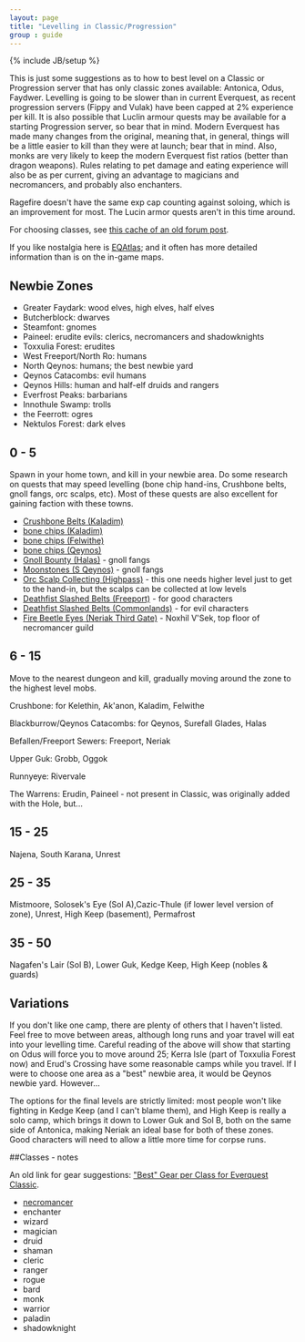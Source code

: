 ```yaml
---
layout: page 
title: "Levelling in Classic/Progression" 
group : guide 
---
```

{% include JB/setup %} 

This is just some suggestions as to how to best level on a Classic or Progression server that has only classic zones available: Antonica, Odus, Faydwer.
Levelling is going to be slower than in current Everquest, as recent progression servers (Fippy and Vulak) have been capped at 2% experience per kill.  It is also possible that Luclin 
armour quests may be available for a starting Progression server, so bear that in mind.  Modern Everquest has made many changes from the original, meaning that, in
general, things will be a little easier to kill than they were at launch; bear that in mind. Also, monks are very likely to keep the modern Everquest fist 
ratios (better than dragon weapons).  Rules relating to pet damage and eating experience will also be as per current, giving an advantage to magicians and necromancers, and probably also enchanters.

Ragefire doesn't have the same exp cap counting against soloing, which is an improvement for most.  The Lucin armor quests aren't in this time around.

For choosing classes, see [this cache of an old forum post](../mandaar).

If you like nostalgia here is [EQAtlas](http://www.allakabor.com/eqatlas/atlas.html); and it often has more detailed information than is on the in-game maps.

## Newbie Zones

- Greater Faydark: wood elves, high elves, half elves
- Butcherblock: dwarves
- Steamfont: gnomes
- Paineel: erudite evils: clerics, necromancers and shadowknights
- Toxxulia Forest: erudites
- West Freeport/North Ro: humans
- North Qeynos: humans; the best newbie yard
- Qeynos Catacombs: evil humans
- Qeynos Hills: human and half-elf druids and rangers
- Everfrost Peaks: barbarians
- Innothule Swamp: trolls
- the Feerrott: ogres
- Nektulos Forest: dark elves



## 0 - 5

Spawn in your home town, and kill in your newbie area.  Do some research on quests that may speed levelling (bone chip hand-ins, Crushbone belts, gnoll fangs, orc scalps, etc).  Most of these quests are also excellent for gaining faction with these towns.

- [Crushbone Belts (Kaladim)](http://everquest.allakhazam.com/db/quest.html?quest=294)
- [bone chips (Kaladim)](http://everquest.allakhazam.com/db/quest.html?quest=366)
- [bone chips (Felwithe)](http://everquest.allakhazam.com/db/quest.html?quest=91)
- [bone chips (Qeynos)](http://everquest.allakhazam.com/db/quest.html?quest=574)
- [Gnoll Bounty (Halas)](http://everquest.allakhazam.com/db/quest.html?quest=225) - gnoll fangs
- [Moonstones (S Qeynos)](http://everquest.allakhazam.com/db/quest.html?quest=544)  - gnoll fangs
- [Orc Scalp Collecting (Highpass)](http://everquest.allakhazam.com/db/quest.html?quest=262) - this one needs higher level just to get to the hand-in, but the scalps can be collected at low levels
- [Deathfist Slashed Belts (Freeport)](http://everquest.allakhazam.com/db/quest.html?quest=114) - for good characters
- [Deathfist Slashed Belts (Commonlands)](http://everquest.allakhazam.com/db/quest.html?quest=115) - for evil characters
- [Fire Beetle Eyes (Neriak Third Gate)]() - Noxhil V'Sek, top floor of necromancer guild

## 6 - 15

Move to the nearest dungeon and kill, gradually moving around the zone to the highest level mobs.

Crushbone: for Kelethin, Ak'anon, Kaladim, Felwithe

Blackburrow/Qeynos Catacombs: for Qeynos, Surefall Glades, Halas

Befallen/Freeport Sewers: Freeport, Neriak

Upper Guk: Grobb, Oggok

Runnyeye: Rivervale

The Warrens: Erudin, Paineel - not present in Classic, was originally added with the Hole, but...

## 15 - 25

Najena, South Karana, Unrest

## 25 - 35

Mistmoore, Solosek's Eye (Sol A),Cazic-Thule (if lower level version of zone), Unrest, High Keep (basement), Permafrost

## 35 - 50

Nagafen's Lair (Sol B), Lower Guk, Kedge Keep, High Keep (nobles & guards)

## Variations

If you don't like one camp, there are plenty of others that I haven't listed.  Feel free to move between areas, although long runs and yoar travel will eat into your 
levelling time.  Careful reading of the above will show that starting on Odus will force you to move around 25; Kerra Isle (part of Toxxulia Forest now) and 
Erud's Crossing have some reasonable camps while you travel.  If I were to choose one area as a "best" newbie area, it would be Qeynos newbie yard. However...

The options for the final levels are strictly limited: most people won't like fighting in Kedge Keep (and I can't blame them), and High Keep is really a solo camp, 
which brings it down to Lower Guk and Sol B, both on the same side of Antonica, making Neriak an ideal base for both of these zones.  
Good characters will need to allow a little more time for corpse runs.

##Classes - notes

An old link for gear suggestions: ["Best" Gear per Class for Everquest Classic](http://www.paullynch.org/eqblog/?p=529).

- [necromancer](necromancer.html)
- enchanter
- wizard
- magician
- druid
- shaman
- cleric
- ranger
- rogue
- bard
- monk
- warrior
- paladin
- shadowknight

